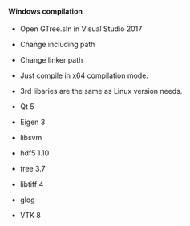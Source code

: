 #### Windows compilation
- Open GTree.sln in Visual Studio 2017
- Change including path
- Change linker path
- Just compile in x64 compilation mode.
- 3rd libaries are the same as Linux version needs.

- Qt 5
- Eigen 3
- libsvm 
- hdf5 1.10
- tree 3.7
- libtiff 4
- glog
- VTK 8
